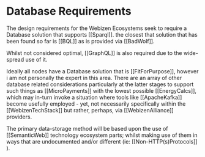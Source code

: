 # Database Requirements

The design requirements for the Webizen Ecosystems seek to require a Database solution that supports [[Sparql]].  the closest that solution that has been found so far is [[BQL]] as is provided via [[BadWolf]].

Whilst not considered optimal, [[GraphQL]] is also required due to the wide-spread use of it. 

Ideally all nodes have a Database solution that is [[FitForPurpose]], however i am not personally the expert in this area.  There are an array of other database related considerations particularly at the latter stages to support such things as [[MicroPayments]] with the lowest possible [[EnergyCalcs]], which may in-turn invoke a situation where tools like [[ApacheKafka]] become usefully employed - yet, not necessarily specifically within the [[WebizenTechStack]] but rather, perhaps, via [[WebizenAlliance]] providers. 

The primary data-storage method will be based upon the use of [[SemanticWeb]] technology ecosystem parts; whilst making use of them in ways that are undocumented and/or different (ie: [[Non-HTTP(s)Protocols]] ).


